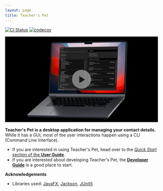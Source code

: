 ```yaml
---
layout: page
title: Teacher's Pet
---
```


[![CI Status](https://github.com/AY2223S1-CS2103T-T09-4/tp/workflows/Java%20CI/badge.svg)](https://github.com/AY2223S1-CS2103T-T09-4/tp/actions)
[![codecov](https://codecov.io/gh/AY2223S1-CS2103T-T09-4/tp/branch/master/graph/badge.svg?token=U5H55TYQ7M)](https://codecov.io/gh/AY2223S1-CS2103T-T09-4/tp)

[![Teacher's Pet](docs/images/Thumbnail.png)](https://youtu.be/Z4yEM05bJnc)

**Teacher's Pet is a desktop application for managing your contact details.** While it has a GUI, most of the user interactions happen using a CLI (Command Line Interface).

* If you are interested in using Teacher's Pet, head over to the [_Quick Start_ section of the **User Guide**](UserGuide.html#quick-start).
* If you are interested about developing Teacher's Pet, the [**Developer Guide**](DeveloperGuide.html) is a good place to start.


**Acknowledgements**

* Libraries used: [JavaFX](https://openjfx.io/), [Jackson](https://github.com/FasterXML/jackson), [JUnit5](https://github.com/junit-team/junit5)



